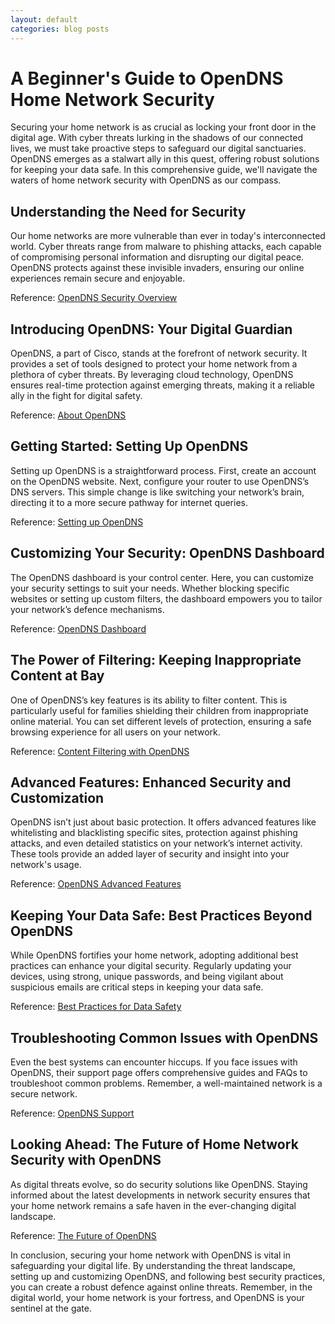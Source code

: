```yaml
---
layout: default
categories: blog posts
---
```


# A Beginner's Guide to OpenDNS Home Network Security

Securing your home network is as crucial as locking your front door in the digital age. With cyber threats lurking in the shadows of our connected lives, we must take proactive steps to safeguard our digital sanctuaries. OpenDNS emerges as a stalwart ally in this quest, offering robust solutions for keeping your data safe. In this comprehensive guide, we'll navigate the waters of home network security with OpenDNS as our compass.

## Understanding the Need for Security

Our home networks are more vulnerable than ever in today's interconnected world. Cyber threats range from malware to phishing attacks, each capable of compromising personal information and disrupting our digital peace. OpenDNS protects against these invisible invaders, ensuring our online experiences remain secure and enjoyable.

Reference: [OpenDNS Security Overview](https://www.opendns.com/home-internet-security/)

## Introducing OpenDNS: Your Digital Guardian

OpenDNS, a part of Cisco, stands at the forefront of network security. It provides a set of tools designed to protect your home network from a plethora of cyber threats. By leveraging cloud technology, OpenDNS ensures real-time protection against emerging threats, making it a reliable ally in the fight for digital safety.

Reference: [About OpenDNS](https://www.opendns.com/about/)

## Getting Started: Setting Up OpenDNS

Setting up OpenDNS is a straightforward process. First, create an account on the OpenDNS website. Next, configure your router to use OpenDNS’s DNS servers. This simple change is like switching your network’s brain, directing it to a more secure pathway for internet queries.

Reference: [Setting up OpenDNS](https://www.opendns.com/setupguide/)

## Customizing Your Security: OpenDNS Dashboard

The OpenDNS dashboard is your control center. Here, you can customize your security settings to suit your needs. Whether blocking specific websites or setting up custom filters, the dashboard empowers you to tailor your network’s defence mechanisms.

Reference: [OpenDNS Dashboard](https://dashboard.opendns.com/)

## The Power of Filtering: Keeping Inappropriate Content at Bay

One of OpenDNS’s key features is its ability to filter content. This is particularly useful for families shielding their children from inappropriate online material. You can set different levels of protection, ensuring a safe browsing experience for all users on your network.

Reference: [Content Filtering with OpenDNS](https://www.opendns.com/home-internet-security/parental-controls/opendns-home/)

## Advanced Features: Enhanced Security and Customization

OpenDNS isn’t just about basic protection. It offers advanced features like whitelisting and blacklisting specific sites, protection against phishing attacks, and even detailed statistics on your network’s internet activity. These tools provide an added layer of security and insight into your network's usage.

Reference: [OpenDNS Advanced Features](https://www.opendns.com/home-internet-security/)

## Keeping Your Data Safe: Best Practices Beyond OpenDNS

While OpenDNS fortifies your home network, adopting additional best practices can enhance your digital security. Regularly updating your devices, using strong, unique passwords, and being vigilant about suspicious emails are critical steps in keeping your data safe.

Reference: [Best Practices for Data Safety](https://www.opendns.com/home-internet-security/)

## Troubleshooting Common Issues with OpenDNS

Even the best systems can encounter hiccups. If you face issues with OpenDNS, their support page offers comprehensive guides and FAQs to troubleshoot common problems. Remember, a well-maintained network is a secure network.

Reference: [OpenDNS Support](https://support.opendns.com/hc/en-us)

## Looking Ahead: The Future of Home Network Security with OpenDNS

As digital threats evolve, so do security solutions like OpenDNS. Staying informed about the latest developments in network security ensures that your home network remains a safe haven in the ever-changing digital landscape.

Reference: [The Future of OpenDNS](https://www.opendns.com/home-internet-security/)

In conclusion, securing your home network with OpenDNS is vital in safeguarding your digital life. By understanding the threat landscape, setting up and customizing OpenDNS, and following best security practices, you can create a robust defence against online threats. Remember, in the digital world, your home network is your fortress, and OpenDNS is your sentinel at the gate.
